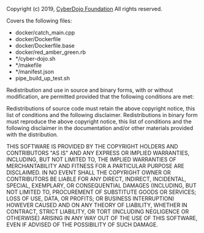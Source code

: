 Copyright (c) 2019, [CyberDojo Foundation](http://blog.cyber-dojo.org/2015/08/cyber-dojo-foundation.html)
All rights reserved.

Covers the following files:

* docker/catch_main.cpp
* docker/Dockerfile
* docker/Dockerfile.base
* docker/red_amber_green.rb
* */cyber-dojo.sh
* */makefile
* */manifest.json
* pipe_build_up_test.sh

Redistribution and use in source and binary forms, with or without
modification, are permitted provided that the following conditions are met:


Redistributions of source code must retain the above copyright notice, this
list of conditions and the following disclaimer.
Redistributions in binary form must reproduce the above copyright notice,
this list of conditions and the following disclaimer in the documentation
and/or other materials provided with the distribution.


THIS SOFTWARE IS PROVIDED BY THE COPYRIGHT HOLDERS AND CONTRIBUTORS "AS IS" AND
ANY EXPRESS OR IMPLIED WARRANTIES, INCLUDING, BUT NOT LIMITED TO, THE IMPLIED
WARRANTIES OF MERCHANTABILITY AND FITNESS FOR A PARTICULAR PURPOSE ARE
DISCLAIMED. IN NO EVENT SHALL THE COPYRIGHT OWNER OR CONTRIBUTORS BE LIABLE FOR
ANY DIRECT, INDIRECT, INCIDENTAL, SPECIAL, EXEMPLARY, OR CONSEQUENTIAL DAMAGES
(INCLUDING, BUT NOT LIMITED TO, PROCUREMENT OF SUBSTITUTE GOODS OR SERVICES;
LOSS OF USE, DATA, OR PROFITS; OR BUSINESS INTERRUPTION) HOWEVER CAUSED AND
ON ANY THEORY OF LIABILITY, WHETHER IN CONTRACT, STRICT LIABILITY, OR TORT
(INCLUDING NEGLIGENCE OR OTHERWISE) ARISING IN ANY WAY OUT OF THE USE OF THIS
SOFTWARE, EVEN IF ADVISED OF THE POSSIBILITY OF SUCH DAMAGE.
